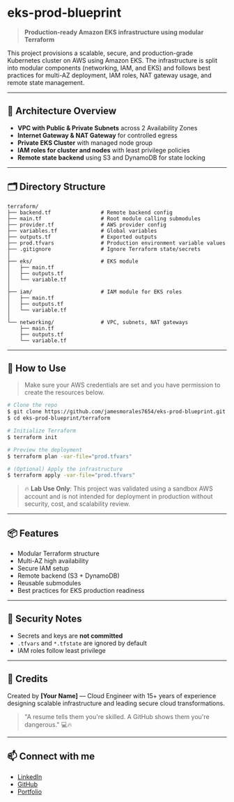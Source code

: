# eks-prod-blueprint

> **Production-ready Amazon EKS infrastructure using modular Terraform**

This project provisions a scalable, secure, and production-grade Kubernetes cluster on AWS using Amazon EKS. The infrastructure is split into modular components (networking, IAM, and EKS) and follows best practices for multi-AZ deployment, IAM roles, NAT gateway usage, and remote state management.

---

## 📐 Architecture Overview

* **VPC with Public & Private Subnets** across 2 Availability Zones
* **Internet Gateway & NAT Gateway** for controlled egress
* **Private EKS Cluster** with managed node group
* **IAM roles for cluster and nodes** with least privilege policies
* **Remote state backend** using S3 and DynamoDB for state locking

---

## 🗂 Directory Structure

```
terraform/
├── backend.tf                # Remote backend config
├── main.tf                   # Root module calling submodules
├── provider.tf               # AWS provider config
├── variables.tf              # Global variables
├── outputs.tf                # Exported outputs
├── prod.tfvars               # Production environment variable values
├── .gitignore                # Ignore Terraform state/secrets
│
├── eks/                      # EKS module
│   ├── main.tf
│   ├── outputs.tf
│   └── variable.tf
│
├── iam/                      # IAM module for EKS roles
│   ├── main.tf
│   ├── outputs.tf
│   └── variable.tf
│
└── networking/               # VPC, subnets, NAT gateways
    ├── main.tf
    ├── outputs.tf
    └── variable.tf
```

---

## 🚀 How to Use

> Make sure your AWS credentials are set and you have permission to create the resources below.

```bash
# Clone the repo
$ git clone https://github.com/jamesmorales7654/eks-prod-blueprint.git
$ cd eks-prod-blueprint/terraform

# Initialize Terraform
$ terraform init

# Preview the deployment
$ terraform plan -var-file="prod.tfvars"

# (Optional) Apply the infrastructure
$ terraform apply -var-file="prod.tfvars"
```

> 🔥 **Lab Use Only**: This project was validated using a sandbox AWS account and is not intended for deployment in production without security, cost, and scalability review.

---

## 📦 Features

* Modular Terraform structure
* Multi-AZ high availability
* Secure IAM setup
* Remote backend (S3 + DynamoDB)
* Reusable submodules
* Best practices for EKS production readiness

---

## 🔐 Security Notes

* Secrets and keys are **not committed**
* `.tfvars` and `*.tfstate` are ignored by default
* IAM roles follow least privilege

---

## 🧠 Credits

Created by **\[Your Name]** — Cloud Engineer with 15+ years of experience designing scalable infrastructure and leading secure cloud transformations.

> "A resume tells them you're skilled. A GitHub shows them you're dangerous." 💻🔥

---

## 📫 Connect with me

* [LinkedIn](https://linkedin.com/in/jamesmorales7654)
* [GitHub](https://github.com/jamesmorales7654)
* [Portfolio](https://your-portfolio-link.com)

